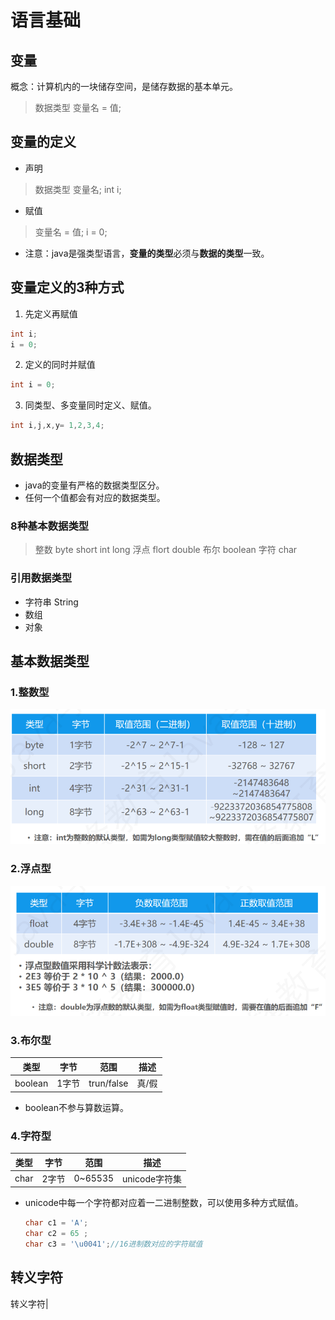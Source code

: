 # 语言基础
## 变量
概念：计算机内的一块储存空间，是储存数据的基本单元。
> 数据类型 变量名 = 值;
## 变量的定义
* 声明 
>数据类型 变量名;
>int i;
* 赋值
>变量名 = 值;
>i = 0;
* 注意：java是强类型语言，**变量的类型**必须与**数据的类型**一致。
## 变量定义的3种方式
1. 先定义再赋值
```java
int i;
i = 0;
```
2. 定义的同时并赋值
```java
int i = 0;
```
3. 同类型、多变量同时定义、赋值。
```java
int i,j,x,y= 1,2,3,4;
```
## 数据类型
* java的变量有严格的数据类型区分。
* 任何一个值都会有对应的数据类型。
### 8种基本数据类型
>整数 byte short int long
>浮点 flort double
>布尔 boolean
>字符 char
### 引用数据类型
* 字符串 String
* 数组
* 对象
## 基本数据类型
### 1.整数型
![整数型的内存大小](img/Snipaste_2023-02-01_09-48-32.png)
### 2.浮点型
![浮点型大小](img/Snipaste_2023-02-01_09-49-03.png)
### 3.布尔型
| 类型    | 字节  | 范围       | 描述  |
| ------- | ----- | ---------- | ----- |
| boolean | 1字节 | trun/false | 真/假 |
* boolean不参与算数运算。
### 4.字符型
| 类型 | 字节  | 范围    | 描述          |
| ---- | ----- | ------- | ------------- |
| char | 2字节 | 0~65535 | unicode字符集 |
* unicode中每一个字符都对应着一二进制整数，可以使用多种方式赋值。
  ```java
  char c1 = 'A';
  char c2 = 65 ;
  char c3 = '\u0041';//16进制数对应的字符赋值
  ```
## 转义字符
转义字符| 